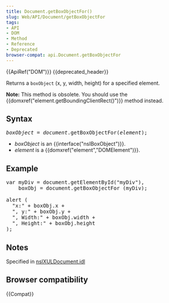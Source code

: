 ```yaml
---
title: Document.getBoxObjectFor()
slug: Web/API/Document/getBoxObjectFor
tags:
- API
- DOM
- Method
- Reference
- Deprecated
browser-compat: api.Document.getBoxObjectFor
---
```

<div>{{ApiRef("DOM")}} {{deprecated_header}}</div>

<p>Returns a <code>boxObject</code> (x, y, width, height) for a specified element.</p>

<div class="note"><p><strong>Note:</strong> This method is obsolete. You should use the
  {{domxref("element.getBoundingClientRect()")}} method instead.</p></div>

<h2 id="Syntax">Syntax</h2>

<pre class="brush: js"><var>boxObject</var> = <var>document</var>.getBoxObjectFor(<var>element</var>);
</pre>

<ul>
  <li><var>boxObject</var> is an {{interface("nsIBoxObject")}}.</li>
  <li><var>element</var> is a {{domxref("element","DOMElement")}}.</li>
</ul>

<h2 id="Example">Example</h2>

<pre class="brush:js">var myDiv = document.getElementById("myDiv"),
    boxObj = document.getBoxObjectFor (myDiv);

alert (
  "x:" + boxObj.x +
  ", y:" + boxObj.y +
  ", Width:" + boxObj.width +
  ", Height:" + boxObj.height
);</pre>

<h2 id="Notes">Notes</h2>

<p>Specified in <a
    href="http://mxr.mozilla.org/mozilla-central/source/dom/interfaces/xul/nsIDOMXULDocument.idl">nsIXULDocument.idl</a>
</p>

<h2 id="Browser_compatibility">Browser compatibility</h2>

<p>{{Compat}}</p>
